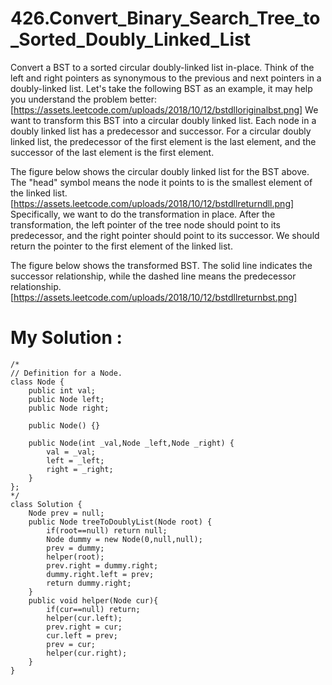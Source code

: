 # 426.Convert_Binary_Search_Tree_to_Sorted_Doubly_Linked_List
Convert a BST to a sorted circular doubly-linked list in-place. Think of the left and right pointers as synonymous to the previous and next pointers in a doubly-linked list.
Let's take the following BST as an example, it may help you understand the problem better:
[https://assets.leetcode.com/uploads/2018/10/12/bstdlloriginalbst.png]
We want to transform this BST into a circular doubly linked list. Each node in a doubly linked list has a predecessor and successor. For a circular doubly linked list, the predecessor of the first element is the last element, and the successor of the last element is the first element.

The figure below shows the circular doubly linked list for the BST above. The "head" symbol means the node it points to is the smallest element of the linked list.
[https://assets.leetcode.com/uploads/2018/10/12/bstdllreturndll.png]
Specifically, we want to do the transformation in place. After the transformation, the left pointer of the tree node should point to its predecessor, and the right pointer should point to its successor. We should return the pointer to the first element of the linked list.

The figure below shows the transformed BST. The solid line indicates the successor relationship, while the dashed line means the predecessor relationship.
[https://assets.leetcode.com/uploads/2018/10/12/bstdllreturnbst.png]



# My Solution :
```
/*
// Definition for a Node.
class Node {
    public int val;
    public Node left;
    public Node right;

    public Node() {}

    public Node(int _val,Node _left,Node _right) {
        val = _val;
        left = _left;
        right = _right;
    }
};
*/
class Solution {
    Node prev = null;
    public Node treeToDoublyList(Node root) {
        if(root==null) return null;
        Node dummy = new Node(0,null,null);
        prev = dummy;
        helper(root);
        prev.right = dummy.right;
        dummy.right.left = prev;
        return dummy.right;
    }
    public void helper(Node cur){
        if(cur==null) return;
        helper(cur.left);
        prev.right = cur;
        cur.left = prev;
        prev = cur;
        helper(cur.right);
    }
}

```
